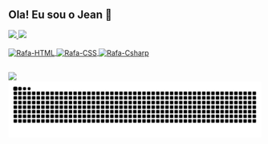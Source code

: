 ## Ola! Eu sou o Jean 👋

<div>
<a href="https://github.com/Jean-Antunes">
<img height="170em" src="https://github-readme-stats.vercel.app/api?username=Jean-Antunes&show_icons=true&theme=midnight-purple&include_all_commits=true&count_private=true"/>
<img height="170em" src="https://github-readme-stats.vercel.app/api/top-langs/?username=Jean-Antunes&layout=compact&langs_count=16&theme=midnight-purple"/>
</div>

<div style="display: inline_block"><br>
<img align="center" alt="Rafa-HTML" height="30" width="40" src="https://devicon-website.vercel.app/api/c/original.svg">
<img align="center" alt="Rafa-CSS" height="30" width="40" src="https://devicon-website.vercel.app/api/python/original.svg">
<img align="center" alt="Rafa-Csharp" height="30" width="40" src="https://devicon-website.vercel.app/api/mysql/original.svg">
</div>

##
<div>
<a href="https://www.linkedin.com/in/jean-antuness" target="_blank"><img src="https://img.shields.io/badge/LinkedIn-0077B5?style=for-the-badge&logo=linkedin&logoColor=white" target-"_blank"></a>
</div>

<picture align="center">
  <source media="(prefers-color-scheme: dark)" srcset="https://raw.githubusercontent.com/Jean-Antunes/Jean-Antunes/output/github-contribution-grid-snake-dark.svg">
  <source media="(prefers-color-scheme: light)" srcset="https://raw.githubusercontent.com/Jean-Antunes/Jean-Antunes/output/github-contribution-grid-snake-dark.svg">
  <img align="center" alt="github contribution grid snake animation" src="https://raw.githubusercontent.com/Jean-Antunes/Jean-Antunes/output/github-contribution-grid-snake.svg">
</picture>
